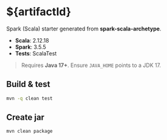 # ${artifactId}

Spark (Scala) starter generated from **spark-scala-archetype**.

- **Scala**: 2.12.18  
- **Spark**: 3.5.5  
- **Tests**: ScalaTest

> Requires **Java 17+**. Ensure `JAVA_HOME` points to a JDK 17.

## Build & test

```bash
mvn -q clean test
```

## Create jar

```bash
mvn clean package
```
